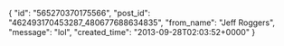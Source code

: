  {
   "id": "565270370175566",
   "post_id": "462493170453287_480677688634835",
   "from_name": "Jeff Roggers",
   "message": "lol",
   "created_time": "2013-09-28T02:03:52+0000"
 }
